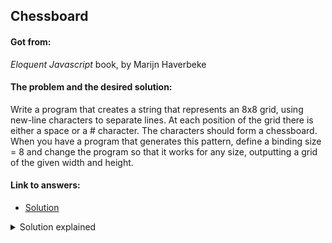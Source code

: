 ## Chessboard

#### Got from:

<em>Eloquent Javascript</em> book, by Marijn Haverbeke

#### The problem and the desired solution:

Write a program that creates a string that represents an 8x8 grid, using new-line characters to separate lines. At each position of the grid there is either a space or a # character. The characters should form a chessboard.
When you have a program that generates this pattern, define a binding size = 8 and change the program so that it works for any size, outputting a grid of the given width and height.

#### Link to answers:

- [Solution](chessboard.js)

<details>
  <summary>Solution explained</summary>
  <p>My first try, using less lines of code worked fine with even sizes. Testing it with odd ones failed to return a checkered board. So my new approach considered changing the order of characters at each new line.</p>
</details>
